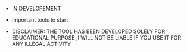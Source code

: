 - IN DEVELOPEMENT

- important tools to start  


- DISCLAIMER: THE TOOL HAS BEEN DEVELOPED SOLELY FOR EDUCATIONAL PURPOSE ,I WILL NOT BE LIABLE IF YOU USE IT FOR ANY ILLEGAL ACTIVITY
